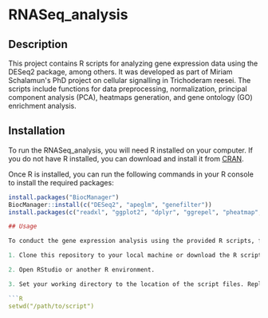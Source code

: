 # RNASeq_analysis
 
## Description
This project contains R scripts for analyzing gene expression data using the DESeq2 package, among others. It was developed as part of Miriam Schalamun's PhD project on cellular signalling in Trichoderam reesei. The scripts include functions for data preprocessing, normalization, principal component analysis (PCA), heatmaps generation, and gene ontology (GO) enrichment analysis.

## Installation

To run the RNASeq_analysis, you will need R installed on your computer. If you do not have R installed, you can download and install it from [CRAN](https://cran.r-project.org/).

Once R is installed, you can run the following commands in your R console to install the required packages:

```R
install.packages("BiocManager")
BiocManager::install(c("DESeq2", "apeglm", "genefilter"))
install.packages(c("readxl", "ggplot2", "dplyr", "ggrepel", "pheatmap", "RColorBrewer", "gplots", "tidyverse", "edgeR", "matrixStats", "xlsx", "dendextend", "topGO", "rrvgo"))

## Usage

To conduct the gene expression analysis using the provided R scripts, follow the steps below:

1. Clone this repository to your local machine or download the R script files.

2. Open RStudio or another R environment.

3. Set your working directory to the location of the script files. Replace `"/path/to/script"` with the actual path to where you have saved the script:

```R
setwd("/path/to/script")
